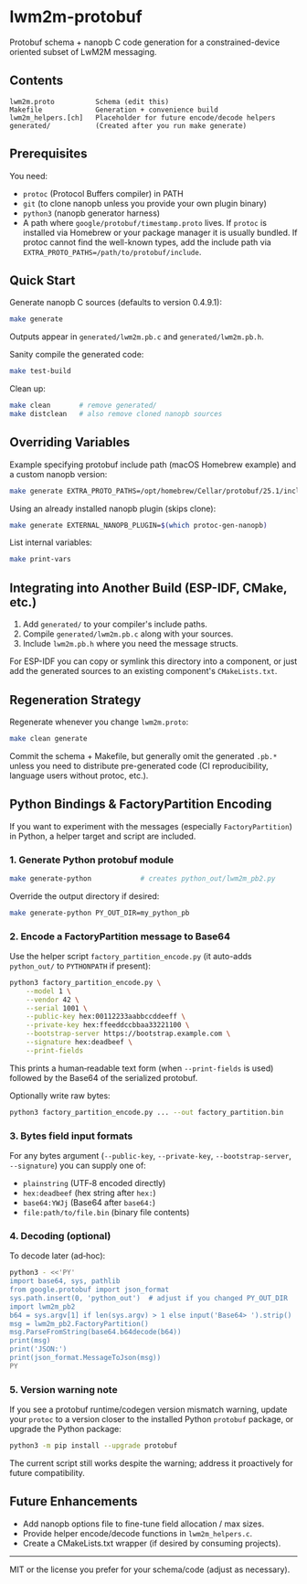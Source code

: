 # lwm2m-protobuf

Protobuf schema + nanopb C code generation for a constrained-device oriented
subset of LwM2M messaging.

## Contents

```
lwm2m.proto          Schema (edit this)
Makefile             Generation + convenience build
lwm2m_helpers.[ch]   Placeholder for future encode/decode helpers
generated/           (Created after you run make generate)
```

## Prerequisites

You need:

* `protoc` (Protocol Buffers compiler) in PATH
* `git` (to clone nanopb unless you provide your own plugin binary)
* `python3` (nanopb generator harness)
* A path where `google/protobuf/timestamp.proto` lives. If `protoc` is
	installed via Homebrew or your package manager it is usually bundled. If
	protoc cannot find the well-known types, add the include path via
	`EXTRA_PROTO_PATHS=/path/to/protobuf/include`.

## Quick Start

Generate nanopb C sources (defaults to version 0.4.9.1):

```bash
make generate
```

Outputs appear in `generated/lwm2m.pb.c` and `generated/lwm2m.pb.h`.

Sanity compile the generated code:

```bash
make test-build
```

Clean up:

```bash
make clean       # remove generated/
make distclean   # also remove cloned nanopb sources
```

## Overriding Variables

Example specifying protobuf include path (macOS Homebrew example) and a custom
nanopb version:

```bash
make generate EXTRA_PROTO_PATHS=/opt/homebrew/Cellar/protobuf/25.1/include NANOPB_VERSION=0.4.9.1
```

Using an already installed nanopb plugin (skips clone):

```bash
make generate EXTERNAL_NANOPB_PLUGIN=$(which protoc-gen-nanopb)
```

List internal variables:

```bash
make print-vars
```

## Integrating into Another Build (ESP-IDF, CMake, etc.)

1. Add `generated/` to your compiler's include paths.
2. Compile `generated/lwm2m.pb.c` along with your sources.
3. Include `lwm2m.pb.h` where you need the message structs.

For ESP-IDF you can copy or symlink this directory into a component, or just
add the generated sources to an existing component's `CMakeLists.txt`.

## Regeneration Strategy

Regenerate whenever you change `lwm2m.proto`:

```bash
make clean generate
```

Commit the schema + Makefile, but generally omit the generated `.pb.*` unless
you need to distribute pre-generated code (CI reproducibility, language users
without protoc, etc.).

## Python Bindings & FactoryPartition Encoding

If you want to experiment with the messages (especially `FactoryPartition`) in
Python, a helper target and script are included.

### 1. Generate Python protobuf module

```bash
make generate-python            # creates python_out/lwm2m_pb2.py
```

Override the output directory if desired:

```bash
make generate-python PY_OUT_DIR=my_python_pb
```

### 2. Encode a FactoryPartition message to Base64

Use the helper script `factory_partition_encode.py` (it auto-adds `python_out/`
to `PYTHONPATH` if present):

```bash
python3 factory_partition_encode.py \
	--model 1 \
	--vendor 42 \
	--serial 1001 \
	--public-key hex:00112233aabbccddeeff \
	--private-key hex:ffeeddccbbaa33221100 \
	--bootstrap-server https://bootstrap.example.com \
	--signature hex:deadbeef \
	--print-fields
```

This prints a human‑readable text form (when `--print-fields` is used) followed
by the Base64 of the serialized protobuf.

Optionally write raw bytes:

```bash
python3 factory_partition_encode.py ... --out factory_partition.bin
```

### 3. Bytes field input formats

For any bytes argument (`--public-key`, `--private-key`, `--bootstrap-server`,
`--signature`) you can supply one of:

* `plainstring` (UTF‑8 encoded directly)
* `hex:deadbeef` (hex string after `hex:`)
* `base64:YWJj` (Base64 after `base64:`)
* `file:path/to/file.bin` (binary file contents)

### 4. Decoding (optional)

To decode later (ad‑hoc):

```bash
python3 - <<'PY'
import base64, sys, pathlib
from google.protobuf import json_format
sys.path.insert(0, 'python_out')  # adjust if you changed PY_OUT_DIR
import lwm2m_pb2
b64 = sys.argv[1] if len(sys.argv) > 1 else input('Base64> ').strip()
msg = lwm2m_pb2.FactoryPartition()
msg.ParseFromString(base64.b64decode(b64))
print(msg)
print('JSON:')
print(json_format.MessageToJson(msg))
PY
```

### 5. Version warning note

If you see a protobuf runtime/codegen version mismatch warning, update your
`protoc` to a version closer to the installed Python `protobuf` package, or
upgrade the Python package:

```bash
python3 -m pip install --upgrade protobuf
```

The current script still works despite the warning; address it proactively for
future compatibility.

## Future Enhancements

* Add nanopb options file to fine-tune field allocation / max sizes.
* Provide helper encode/decode functions in `lwm2m_helpers.c`.
* Create a CMakeLists.txt wrapper (if desired by consuming projects).

---
MIT or the license you prefer for your schema/code (adjust as necessary).

